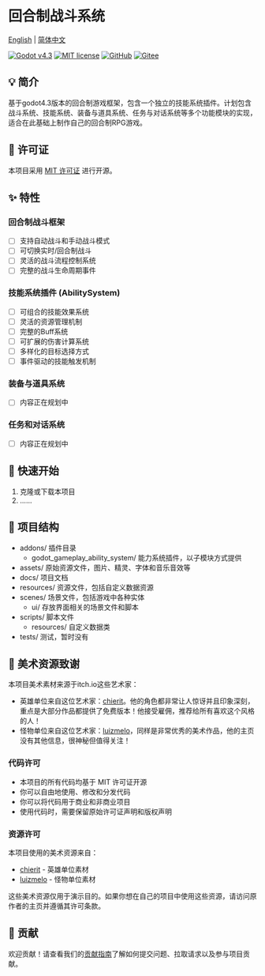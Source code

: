 # 回合制战斗系统

[English](README.md) | [简体中文](README.zh-CN.md)

[![Godot v4.3](https://img.shields.io/badge/Godot-v4.3-%23478cbf)](https://godotengine.org/)
[![MIT license](https://img.shields.io/badge/license-MIT-brightgreen.svg)](LICENSE)
[![GitHub](https://img.shields.io/badge/GitHub-仓库-black?logo=github)](https://github.com/Liweimin0512/GodotTurnBasedGameplayFramework)
[![Gitee](https://img.shields.io/badge/Gitee-仓库-red?logo=gitee)](https://gitee.com/Giab/GodotTurnBasedGameplayFramework)

## 💡 简介

基于godot4.3版本的回合制游戏框架，包含一个独立的技能系统插件。计划包含战斗系统、技能系统、装备与道具系统、任务与对话系统等多个功能模块的实现，适合在此基础上制作自己的回合制RPG游戏。

## 📄 许可证

本项目采用 [MIT 许可证](LICENSE) 进行开源。

## ✨ 特性

### 回合制战斗框架

- [ ] 支持自动战斗和手动战斗模式
- [ ] 可切换实时/回合制战斗
- [ ] 灵活的战斗流程控制系统
- [ ] 完整的战斗生命周期事件

### 技能系统插件 (AbilitySystem)

- [ ] 可组合的技能效果系统
- [ ] 灵活的资源管理机制
- [ ] 完整的Buff系统
- [ ] 可扩展的伤害计算系统
- [ ] 多样化的目标选择方式
- [ ] 事件驱动的技能触发机制

### 装备与道具系统

- [ ] 内容正在规划中

### 任务和对话系统

- [ ] 内容正在规划中

## 🚀 快速开始

1. 克隆或下载本项目
2. ......

## 📁 项目结构

- addons/ 插件目录
    - godot_gameplay_ability_system/ 能力系统插件，以子模块方式提供
- assets/ 原始资源文件，图片、精灵、字体和音乐音效等
- docs/ 项目文档
- resources/ 资源文件，包括自定义数据资源
- scenes/ 场景文件，包括游戏中各种实体
    - ui/ 存放界面相关的场景文件和脚本
- scripts/ 脚本文件
    - resources/ 自定义数据类
- tests/ 测试，暂时没有

## 🎨 美术资源致谢

本项目美术素材来源于itch.io这些艺术家：

- 英雄单位来自这位艺术家：[chierit](https://chierit.itch.io/)。他的角色都非常让人惊讶并且印象深刻，重点是大部分作品都提供了免费版本！他接受雇佣，推荐给所有喜欢这个风格的人！
- 怪物单位来自这位艺术家：[luizmelo](https://luizmelo.itch.io/)，同样是非常优秀的美术作品，他的主页没有其他信息，很神秘但值得关注！

### 代码许可

- 本项目的所有代码均基于 MIT 许可证开源
- 你可以自由地使用、修改和分发代码
- 你可以将代码用于商业和非商业项目
- 使用代码时，需要保留原始许可证声明和版权声明

### 资源许可

本项目使用的美术资源来自：

- [chierit](https://chierit.itch.io/) - 英雄单位素材
- [luizmelo](https://luizmelo.itch.io/) - 怪物单位素材

这些美术资源仅用于演示目的。如果你想在自己的项目中使用这些资源，请访问原作者的主页并遵循其许可条款。

## 🤝 贡献

欢迎贡献！请查看我们的[贡献指南](docs/CONTRIBUTING.md)了解如何提交问题、拉取请求以及参与项目贡献。
